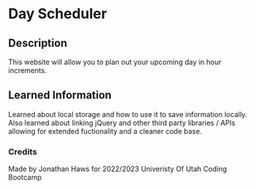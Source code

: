 # Day Scheduler

## Description 
This website will allow you to plan out your upcoming day in hour increments. 

## Learned Information
Learned about local storage and how to use it to save information locally. Also learned about linking jQuery and other third party libraries / APIs allowing for extended fuctionality and a cleaner code base. 

### Credits
Made by Jonathan Haws for 2022/2023 Univeristy Of Utah Coding Bootcamp
